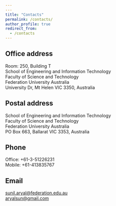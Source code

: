 ```yaml
---
---
title: "Contacts"
permalink: /contacts/
author_profile: true
redirect_from: 
  - /contacts
---
```


Office address
--------------
Room: 250, Building T<br />
School of Engineering and Information Technology<br />
Faculty of Science and Technology<br />
Federation University Australia<br />
University Dr, Mt Helen VIC 3350, Australia<br />

Postal address
--------------
School of Engineering and Information Technology<br />
Faculty of Science and Technology<br />
Federation University Australia<br />
PO Box 663, Ballarat VIC 3353, Australia<br />

Phone
-----
Office: +61-3-51226231<br />
Mobile: +61-413835767<br />

Email
-----
sunil.aryal@federation.edu.au<br />
aryalsun@gmail.com<br />
